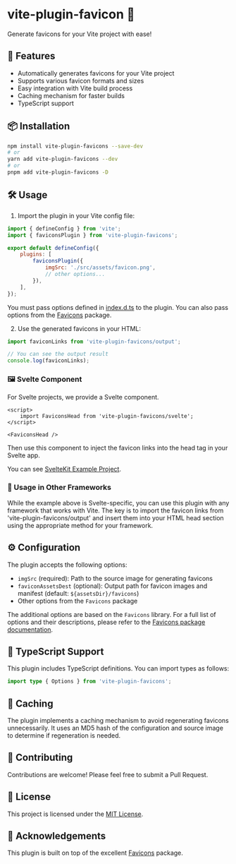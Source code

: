 # vite-plugin-favicon 🎨

Generate favicons for your Vite project with ease!

## 🚀 Features

- Automatically generates favicons for your Vite project
- Supports various favicon formats and sizes
- Easy integration with Vite build process
- Caching mechanism for faster builds
- TypeScript support

## 📦 Installation

```bash
npm install vite-plugin-favicons --save-dev
# or
yarn add vite-plugin-favicons --dev
# or
pnpm add vite-plugin-favicons -D
```

## 🛠️ Usage

1. Import the plugin in your Vite config file:

```javascript
import { defineConfig } from 'vite';
import { faviconsPlugin } from 'vite-plugin-favicons';

export default defineConfig({
	plugins: [
		faviconsPlugin({
			imgSrc: './src/assets/favicon.png',
			// other options...
		}),
	],
});
```

You must pass options defined in [index.d.ts](./src/index.d.ts) to the plugin.
You can also pass options from the [Favicons](https://www.npmjs.com/package/favicons) package.

2. Use the generated favicons in your HTML:

```javascript
import faviconLinks from 'vite-plugin-favicons/output';

// You can see the output result
console.log(faviconLinks);
```

### 🖼️ Svelte Component

For Svelte projects, we provide a Svelte component.

```svelte
<script>
	import FaviconsHead from 'vite-plugin-favicons/svelte';
</script>

<FaviconsHead />
```

Then use this component to inject the favicon links into the head tag in your Svelte app.

You can see [SvelteKit Example Project](./example/).

### 🔄 Usage in Other Frameworks

While the example above is Svelte-specific, you can use this plugin with any framework that works with Vite. The key is to import the favicon links from 'vite-plugin-favicons/output' and insert them into your HTML head section using the appropriate method for your framework.

## ⚙️ Configuration

The plugin accepts the following options:

- `imgSrc` (required): Path to the source image for generating favicons
- `faviconAssetsDest` (optional): Output path for favicon images and manifest (default: `${assetsDir}/favicons`)
- Other options from the `Favicons` package

The additional options are based on the `Favicons` library. For a full list of options and their descriptions, please refer to the [Favicons package documentation](https://www.npmjs.com/package/favicons).

## 🧩 TypeScript Support

This plugin includes TypeScript definitions. You can import types as follows:

```typescript
import type { Options } from 'vite-plugin-favicons';
```

## 🔄 Caching

The plugin implements a caching mechanism to avoid regenerating favicons unnecessarily. It uses an MD5 hash of the configuration and source image to determine if regeneration is needed.

## 🤝 Contributing

Contributions are welcome! Please feel free to submit a Pull Request.

## 📄 License

This project is licensed under the [MIT License](LICENSE).

## 🙏 Acknowledgements

This plugin is built on top of the excellent [Favicons](https://www.npmjs.com/package/favicons) package.
